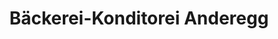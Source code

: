 ---
title: "Bäckerei-Konditorei Anderegg"
url: /wangen-an-der-aare/baeckerei-konditorei-anderegg/
shop: Bäckerei
---